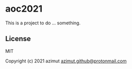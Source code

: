 # aoc2021

This is a project to do ... something.

## License

MIT


Copyright (c) 2021 azimut <azimut.github@protonmail.com>


